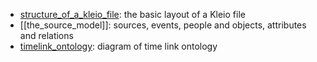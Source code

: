 
- [structure_of_a_kleio_file](structure_of_a_kleio_file.md): the basic layout of a Kleio file
- [[the_source_model]]: sources, events, people and objects, attributes and relations
- [timelink_ontology](timelink_ontology.md): diagram of time link ontology 